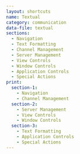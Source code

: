 ```yaml
---
layout: shortcuts
name: Textual
category: communication
data-file: textual
sections:
  - Navigation
  - Text Formatting
  - Channel Management
  - Server Management
  - View Controls
  - Window Controls
  - Application Controls
  - Special Actions
print:
  section-1:
    - Navigation
    - Channel Management
  section-2:
    - Server Management
    - View Controls
    - Window Controls
  section-3:
    - Text Formatting
    - Application Controls
    - Special Actions
---
```

